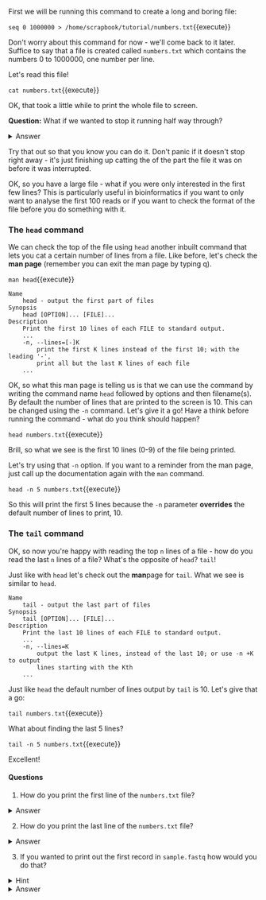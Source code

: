 First we will be running this command to create a long and boring file:

`seq 0 1000000 > /home/scrapbook/tutorial/numbers.txt`{{execute}}

Don't worry about this command for now - we'll come back to it later. 
Suffice to say that a file is created called `numbers.txt` which contains 
the numbers 0 to 1000000, one number per line.

Let's read this file!

`cat numbers.txt`{{execute}}

OK, that took a little while to print the whole file to screen.

**Question:** What if we wanted to stop it running half way through?

<details>
    <summary>Answer</summary>
        Use `ctrl + c`.
</details>


Try that out so that you know you can do it. Don't panic if it doesn't stop 
right away - it's just finishing up catting the of the part the file it was on 
before it was interrupted.

OK, so you have a large file - what if you were only interested in the first few 
lines?  This is particularly useful in bioinformatics if you want to only want 
to analyse the first 100 reads or if you want to check the format of the file 
before you do something with it.


### The `head` command

We can check the top of the file using `head` another inbuilt command that lets 
you cat a certain number of lines from a file.  Like before, let's check the 
**man page** (remember you can exit the man page by typing q).

`man head`{{execute}}

```shell
Name
    head - output the first part of files
Synopsis
    head [OPTION]... [FILE]...
Description
    Print the first 10 lines of each FILE to standard output.
    ...
    -n, --lines=[-]K
        print the first K lines instead of the first 10; with the leading '-', 
        print all but the last K lines of each file
    ...
```

OK, so what this man page is telling us is that we can use the command by 
writing the command name `head` followed by options and then filename(s). By 
default the number of lines that are printed to the screen is 10.  This can be 
changed using the `-n` command.  Let's give it a go! Have a think before 
running the command - what do you think should happen?

`head numbers.txt`{{execute}}

Brill, so what we see is the first 10 lines (0-9) of the file being printed.  

Let's try using that `-n` option.  If you want to a reminder from the man page, 
just call up the documentation again with the `man` command.
 
`head -n 5 numbers.txt`{{execute}}

So this will print the first 5 lines because the `-n` parameter **overrides** 
the default number of lines to print, 10.

### The `tail` command

OK, so now you're happy with reading the top `n` lines of a file - how do you 
read the last `n` lines of a file? What's the opposite of `head`? `tail`!

Just like with `head` let's check out the **man**page for `tail`.  What we see 
is similar to `head`.

```shell
Name
    tail - output the last part of files
Synopsis
    tail [OPTION]... [FILE]...
Description
    Print the last 10 lines of each FILE to standard output.
    ...
    -n, --lines=K
        output the last K lines, instead of the last 10; or use -n +K to output 
        lines starting with the Kth
    ...
```
Just like `head` the default number of lines output by `tail` is 10.  Let's 
give that a go:

`tail numbers.txt`{{execute}}

What about finding the last 5 lines?

`tail -n 5 numbers.txt`{{execute}}

Excellent!

#### Questions
1. How do you print the first line of the `numbers.txt` file?
<details>
    <summary>Answer</summary>
        `head -n 1 numbers.txt`{{execute}}
</details>

2. How do you print the last line of the `numbers.txt` file?
<details>
    <summary>Answer</summary>
        `tail -n 1 numbers.txt`{{execute}}
</details>

3. If you wanted to print out the first record in `sample.fastq` how would you 
do that?
<details>
    <summary>Hint</summary>
        Remember that fastq have 4 lines per record, so you'll need to 
        grab the first 4 lines using `head`.
</details>
<details>
    <summary>Answer</summary>
        `head -n 4 sample.fastq`{{execute}}
</details>
